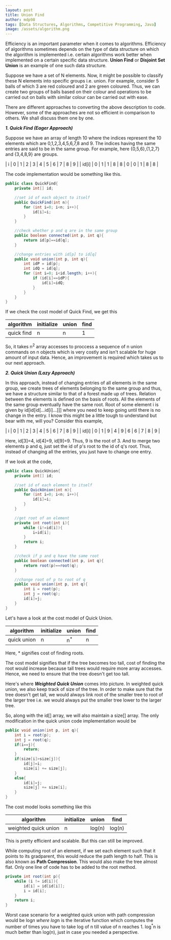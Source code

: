 ```yaml
---
layout: post
title: Union Find
author: mdp98
tags: [Data Structures, Algorithms, Competitive Programming, Java]
image: /assets/algorithm.png
---
```


Efficiency is an important parameter when it comes to algorithms. Efficiency of algorithms sometimes depends on the type of data structure on which the algorithm is implemented i.e. certain algorithms work better when implemented on a certain specific data structure. **Union Find** or **Disjoint Set Union** is an example of one such data structure.

Suppose we have a set of N elements. Now, it might be possible to classify these N elements into specific groups  i.e. union. For example, consider 5 balls of which 3 are red coloured and 2 are green coloured. Thus, we can create two groups of balls based on their colour and operations to be carried out on balls with similar colour can be carried out with ease.

There are different approaches to converting the above description to code. However, some of the approaches are not so efficient in comparison to others. We shall discuss them one by one.

**_1. Quick Find (Eager Approach)_**

Suppose we have an array of length 10 where the indices represent the 10 elements which are 0,1,2,3,4,5,6,7,8 and 9. The indices having the same entries are said to be in the same group.
For example, here {0,5,6},{1,2,7} and {3,4,8,9} are groups.

| i | 0 | 1 | 2 | 3 | 4 | 5 | 6 | 7 | 8 | 9 |
| id[i] | 0 | 1 | 1 | 8 | 8 | 0 | 0 | 1 | 8 | 8 |

The code implementation would be something like this.

```java
public class QuickFind{
    private int[] id;

    //set id of each object to itself
    public QuickFind(int n){
        for (int i=0; i<n; i++){
            id[i]=i;
        }
    }

    //check whether p and q are in the same group
    public boolean connected(int p, int q){
        return id[p]==id[q];
    }

    //change entries with id[p] to id[q]
    public void union(int p, int q){
        int idP = id[p];
        int idQ = id[q];
        for (int i=0; i<id.length; i++){
            if (id[i]==idP){
                id[i]=idQ;
            }
        }
    }
}
```
If we check the cost model of Quick Find, we get this

| algorithm | initialize | union | find |
|---|---|---|---|
| quick find | n | n | 1 |

So, it takes n<sup>2</sup> array accesses to proccess a sequence of n union commands on n objects which is very costly and isn't scalable for huge amount of input data. Hence, an improvement is required which takes us to our next approach.

**_2. Quick Union (Lazy Approach)_**

In this approach, instead of changing entries of all elements in the same group, we create trees of elements belonging to the same group and thus, we have a structure similar to that of a forest made up of trees. Relation between the elements is defined on the basis of roots. All the elements of the same group eventually have the same root. Root of some element i is given by id[id[id[...id[i]...]]] where you need to keep going until there is no change in the entry. I know this might be a little tough to understand but bear with me, will you?
Consider this example,

| i | 0 | 1 | 2 | 3 | 4 | 5 | 6 | 7 | 8 | 9 |
| id[i] | 0 | 1 | 9 | 4 | 9 | 6 | 6 | 7 | 8 | 9 |

Here, id[3]=4, id[4]=9, id[9]=9. Thus, 9 is the root of 3.
And to merge two elements p and q, just set the id of p's root to the id of q's root. Thus, instead of changing all the entries, you just have to change one entry.

If we look at the code, 

```java
public class QuickUnion{
    private int[] id;

    //set id of each element to itself
    public QuickUnion(int n){
        for (int i=0; i<n; i++){
            id[i]=i;
        }
    }

    //get root of an element
    private int root(int i){
        while (i!=id[i]){
            i=id[i];
        }
        return i;
    }

    //check if p and q have the same root
    public boolean connected(int p, int q){
        return root(p)==root(q);
    }

    //change root of p to root of q
    public void union(int p, int q){
        int i = root(p);
        int j = root(q);
        id[i]=j;
    }
}
```
Let's have a look at the cost model of Quick Union.

| algorithm | initialize | union | find |
|---|---|---|---|
| quick union | n | n<sup>*</sup> | n |

Here, * signifies cost of finding roots.

The cost model signifies that if the tree becomes too tall, cost of finding the root would increase because tall trees would require more array accesses. Hence, we need to ensure that the tree doesn't get too tall.

Here's where **_Weighted Quick Union_** comes into picture. 
In weighted quick union, we also keep track of size of the tree. In order to make sure that the tree doesn't get tall, we would always link root of the smaller tree to root of the larger tree i.e. we would always put the smaller tree lower to the larger tree.

So, along with the id[] array, we will also maintain a size[] array. The only modification in the quick union code implementation would be 
```java
public void union(int p, int q){
    int i = root(p);
    int j = root(q);
    if(i==j){
        return;
    }
    if(size[i]>size[j]){
        id[j]=i;
        size[i] += size[j];
    }
    else{
        id[i]=j;
        size[j] += size[i];
    }
}
```

The cost model looks something like this

| algorithm | initialize | union | find |
|---|---|---|---|
| weighted quick union | n | log(n) | log(n) |

This is pretty efficient and scalable. But this can still be improved.

While computing root of an element, if we set each element such that it points to its gradparent, this would reduce the path length to half. This is also known as **Path Compression**. This would also make the tree almost flat.
Only one line of code has to be added to the root method.
```java
private int root(int p){
    while (i != id[i]){
        id[i] = id[id[i]];
        i = id[i];
    }
    return i;
}
```
Worst case scenario for a weighted quick union with path compression would be log<sup>*</sup>n where log<sup>*</sup>n is the iterative function which computes the number of times you have to take log of n till value of n reaches 1. log<sup>*</sup>n is much better than log(n), just in case you needed a perspective.
